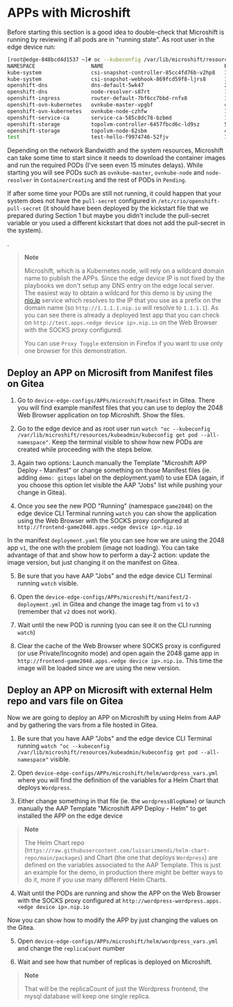 # APPs with Microshift

Before starting this section is a good idea to double-check that Microshift is running by reviewing if all pods are in "running state". As root user in the edge device run:

```bash
[root@edge-848bcd4d1537 ~]# oc --kubeconfig /var/lib/microshift/resources/kubeadmin/kubeconfig get pod --all-namespaces
NAMESPACE                  NAME                                       READY   STATUS    RESTARTS       AGE
kube-system                csi-snapshot-controller-85cc4fd76b-v2hp8   1/1     Running   0              168m
kube-system                csi-snapshot-webhook-869fcd59f8-ljrs8      1/1     Running   0              168m
openshift-dns              dns-default-5wk47                          2/2     Running   0              164m
openshift-dns              node-resolver-s87rt                        1/1     Running   0              168m
openshift-ingress          router-default-7bf6cc7bbd-rnfx8            1/1     Running   0              168m
openshift-ovn-kubernetes   ovnkube-master-vpgbf                       4/4     Running   1 (164m ago)   168m
openshift-ovn-kubernetes   ovnkube-node-czhfw                         1/1     Running   2 (164m ago)   168m
openshift-service-ca       service-ca-585c8dc78-bzbmd                 1/1     Running   0              168m
openshift-storage          topolvm-controller-6457fbcd6c-ld9sz        5/5     Running   0              168m
openshift-storage          topolvm-node-62sbm                         4/4     Running   0              164m
test                       test-hello-f9974746-52fjv                  1/1     Running   0              168m
```

Depending on the network Bandwidth and the system resources, Microshift can take some time to start since it needs to download the container images and run the required PODs (I've seen even 15 minutes delays). While starting you will see PODs such as `ovnkube-master`, `ovnkube-node` and `node-resolver` in `ContainerCreating` and the rest of PODs in `Pending`.

If after some time your PODs are still not running, it could happen that your system does not have the `pull-secret` configured in `/etc/crio/openshift-pull-secret` (it should have been deployed by the kickstart file that we prepared during Section 1 but maybe you didn't include the pull-secret variable or you used a different kickstart that does not add the pull-secret in the system).


.
  >**Note**
  >
  > Microshift, which is a Kubernetes node, will rely on a wildcard domain name to publish the APPs. Since the edge device IP is not fixed by the playbooks we don't setup any DNS entry on the edge local server. The easiest way to obtain a wildcard for this demo is by using the [nio.ip](http://nio.io) service which resolves to the IP that you use as a prefix on the domain name (so `http://1.1.1.1.nip.io` will resolve to `1.1.1.1`). As you can see there is already a deployed test app that you can check on `http://test.apps.<edge device ip>.nip.io` on the Web Browser with the SOCKS proxy configured.
>
  > You can use `Proxy Toggle` extension in Firefox if you want to use only one browser for this demonstration.


## Deploy an APP on Microsift from Manifest files on Gitea

1. Go to `device-edge-configs/APPs/microshift/manifest` in Gitea. There you will find example manifest files that you can use to deploy the 2048 Web Browser application on top Microshift. Show the files.

2. Go to the edge device and as root user run `watch "oc --kubeconfig /var/lib/microshift/resources/kubeadmin/kubeconfig get pod --all-namespace"`. Keep the terminal visible to show how new PODs are created while proceeding with the steps below.

3. Again two options: Launch manually the Template "Microshift APP Deploy - Manifest" or change something on those Manifest files (ie. adding `demo: gitops` label on the deployment.yaml) to use EDA (again, if you choose this option let visible the AAP "Jobs" list while pushing your change in Gitea). 

4. Once you see the new POD "Running" (namespace `game2048`) on the edge device CLI Terminal running `watch` you can show the application using the Web Browser with the SOCKS proxy configured at `http://frontend-game2048.apps.<edge device ip>.nip.io`


In the manifest `deployment.yaml` file you can see how we are using the 2048 app `v1`, the one with the problem (image not loading). You can take advantage of that and show how to perform a day-2 action: update the image version, but just changing it on the manifest on Gitea.

5. Be sure that you have AAP "Jobs" and the edge device CLI Terminal running `watch` visible.

6. Open the `device-edge-configs/APPs/microshift/manifest/2-deployment.yml` in Gitea and change the image tag from `v1` to `v3` (remember that `v2` does not work).

7. Wait until the new POD is running (you can see it on the CLI running `watch`)

8. Clear the cache of the Web Browser where SOCKS proxy is configured (or use Private/Incognito mode) and open again the 2048 game app in `http://frontend-game2048.apps.<edge device ip>.nip.io`. This time the image will be loaded since we are using the new version.


## Deploy an APP on Microsift with external Helm repo and vars file on Gitea 

Now we are going to deploy an APP on Microshift by using Helm from AAP and by gathering the vars from a file hosted in Gitea.

1. Be sure that you have AAP "Jobs" and the edge device CLI Terminal running `watch "oc --kubeconfig /var/lib/microshift/resources/kubeadmin/kubeconfig get pod --all-namespace"` visible.

2. Open `device-edge-configs/APPs/microshift/helm/wordpress_vars.yml` where you will find the definition of the variables for a Helm Chart that deploys `Wordpress`.

3. Either change something in that file (ie. the `wordpressBlogName`) or launch manually the AAP Template "Microshift APP Deploy - Helm" to get installed the APP on the edge device

  >**Note**
  >
  > The Helm Chart repo (`https://raw.githubusercontent.com/luisarizmendi/helm-chart-repo/main/packages`) and Chart (the one that deploys `Wordpress`) are defined on the variables associated to the AAP Template. This is just an example for the demo, in production there might be better ways to do it, more if you use many different Helm Charts.

4. Wait until the PODs are running and show the APP on the Web Browser with the SOCKS proxy configured at `http://wordpress-wordpress.apps.<edge device ip>.nip.io`

Now you can show how to modify the APP by just changing the values on the Gitea.

5. Open `device-edge-configs/APPs/microshift/helm/wordpress_vars.yml` and change the `replicaCount` number

6. Wait and see how that number of replicas is deployed on Microshift.

  >**Note**
  >
  > That will be the replicaCount of just the Wordpress frontend, the mysql database will keep one single replica.



